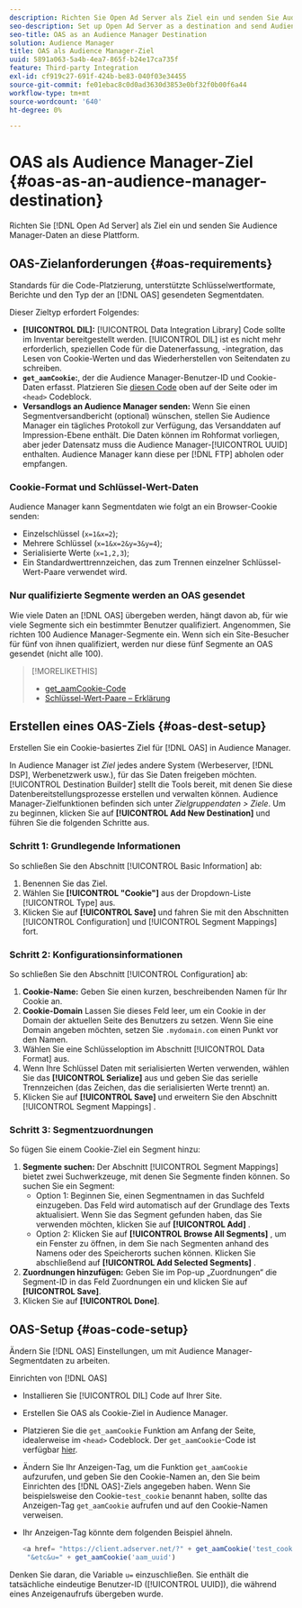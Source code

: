 ```yaml
---
description: Richten Sie Open Ad Server als Ziel ein und senden Sie Audience Manager-Daten an diese Plattform.
seo-description: Set up Open Ad Server as a destination and send Audience Manager data to that platform.
seo-title: OAS as an Audience Manager Destination
solution: Audience Manager
title: OAS als Audience Manager-Ziel
uuid: 5891a063-5a4b-4ea7-865f-b24e17ca735f
feature: Third-party Integration
exl-id: cf919c27-691f-424b-be83-040f03e34455
source-git-commit: fe01ebac8c0d0ad3630d3853e0bf32f0b00f6a44
workflow-type: tm+mt
source-wordcount: '640'
ht-degree: 0%

---
```


# OAS als Audience Manager-Ziel {#oas-as-an-audience-manager-destination}

Richten Sie [!DNL Open Ad Server] als Ziel ein und senden Sie Audience Manager-Daten an diese Plattform.

## OAS-Zielanforderungen {#oas-requirements}

Standards für die Code-Platzierung, unterstützte Schlüsselwertformate, Berichte und den Typ der an [!DNL OAS] gesendeten Segmentdaten.

<!-- aam-oas-requirements.xml -->

Dieser Zieltyp erfordert Folgendes:

* **[!UICONTROL DIL]:** [!UICONTROL Data Integration Library] Code sollte im Inventar bereitgestellt werden. [!UICONTROL DIL] ist es nicht mehr erforderlich, speziellen Code für die Datenerfassung, -integration, das Lesen von Cookie-Werten und das Wiederherstellen von Seitendaten zu schreiben.
* **`get_aamCookie`:**, der die Audience Manager-Benutzer-ID und Cookie-Daten erfasst. Platzieren Sie [diesen Code](../../features/destinations/get-aam-cookie-code.md) oben auf der Seite oder im `<head>` Codeblock.
* **Versandlogs an Audience Manager senden:** Wenn Sie einen Segmentversandbericht (optional) wünschen, stellen Sie Audience Manager ein tägliches Protokoll zur Verfügung, das Versanddaten auf Impression-Ebene enthält. Die Daten können im Rohformat vorliegen, aber jeder Datensatz muss die Audience Manager-[!UICONTROL UUID] enthalten. Audience Manager kann diese per [!DNL FTP] abholen oder empfangen.

### Cookie-Format und Schlüssel-Wert-Daten

Audience Manager kann Segmentdaten wie folgt an ein Browser-Cookie senden:

* Einzelschlüssel (`x=1&x=2`);
* Mehrere Schlüssel (`x=1&x=2&y=3&y=4`);
* Serialisierte Werte (`x=1,2,3`);
* Ein Standardwerttrennzeichen, das zum Trennen einzelner Schlüssel-Wert-Paare verwendet wird.

### Nur qualifizierte Segmente werden an OAS gesendet

Wie viele Daten an [!DNL OAS] übergeben werden, hängt davon ab, für wie viele Segmente sich ein bestimmter Benutzer qualifiziert. Angenommen, Sie richten 100 Audience Manager-Segmente ein. Wenn sich ein Site-Besucher für fünf von ihnen qualifiziert, werden nur diese fünf Segmente an OAS gesendet (nicht alle 100).

>[!MORELIKETHIS]
>
>* [get_aamCookie-Code](../../features/destinations/get-aam-cookie-code.md)
>* [Schlüssel-Wert-Paare – Erklärung](../../reference/key-value-pairs-explained.md)

## Erstellen eines OAS-Ziels {#oas-dest-setup}

Erstellen Sie ein Cookie-basiertes Ziel für [!DNL OAS] in Audience Manager.

<!-- aam-oas-destination-setup.xml -->

In Audience Manager ist *Ziel* jedes andere System (Werbeserver, [!DNL DSP], Werbenetzwerk usw.), für das Sie Daten freigeben möchten. [!UICONTROL Destination Builder] stellt die Tools bereit, mit denen Sie diese Datenbereitstellungsprozesse erstellen und verwalten können. Audience Manager-Zielfunktionen befinden sich unter *Zielgruppendaten > Ziele*. Um zu beginnen, klicken Sie auf **[!UICONTROL Add New Destination]** und führen Sie die folgenden Schritte aus.

### Schritt 1: Grundlegende Informationen

So schließen Sie den Abschnitt [!UICONTROL Basic Information] ab:

1. Benennen Sie das Ziel.
1. Wählen Sie **[!UICONTROL "Cookie"]** aus der Dropdown-Liste [!UICONTROL Type] aus.
1. Klicken Sie auf **[!UICONTROL Save]** und fahren Sie mit den Abschnitten [!UICONTROL Configuration] und [!UICONTROL Segment Mappings] fort.

### Schritt 2: Konfigurationsinformationen

So schließen Sie den Abschnitt [!UICONTROL Configuration] ab:

1. **Cookie-Name:** Geben Sie einen kurzen, beschreibenden Namen für Ihr Cookie an.
1. **Cookie-Domain** Lassen Sie dieses Feld leer, um ein Cookie in der Domain der aktuellen Seite des Benutzers zu setzen. Wenn Sie eine Domain angeben möchten, setzen Sie `.mydomain.com` einen Punkt vor den Namen.
1. Wählen Sie eine Schlüsseloption im Abschnitt [!UICONTROL Data Format] aus.
1. Wenn Ihre Schlüssel Daten mit serialisierten Werten verwenden, wählen Sie das **[!UICONTROL Serialize]** aus und geben Sie das serielle Trennzeichen (das Zeichen, das die serialisierten Werte trennt) an.
1. Klicken Sie auf **[!UICONTROL Save]** und erweitern Sie den Abschnitt [!UICONTROL Segment Mappings] .

### Schritt 3: Segmentzuordnungen

So fügen Sie einem Cookie-Ziel ein Segment hinzu:

1. **Segmente suchen:** Der Abschnitt [!UICONTROL Segment Mappings] bietet zwei Suchwerkzeuge, mit denen Sie Segmente finden können. So suchen Sie ein Segment:
   * Option 1: Beginnen Sie, einen Segmentnamen in das Suchfeld einzugeben. Das Feld wird automatisch auf der Grundlage des Texts aktualisiert. Wenn Sie das Segment gefunden haben, das Sie verwenden möchten, klicken Sie auf **[!UICONTROL Add]** .
   * Option 2: Klicken Sie auf **[!UICONTROL Browse All Segments]** , um ein Fenster zu öffnen, in dem Sie nach Segmenten anhand des Namens oder des Speicherorts suchen können. Klicken Sie abschließend auf **[!UICONTROL Add Selected Segments]** .
1. **Zuordnungen hinzufügen:** Geben Sie im Pop-up „Zuordnungen“ die Segment-ID in das Feld Zuordnungen ein und klicken Sie auf **[!UICONTROL Save]**.
1. Klicken Sie auf **[!UICONTROL Done]**.

## OAS-Setup {#oas-code-setup}

Ändern Sie [!DNL OAS] Einstellungen, um mit Audience Manager-Segmentdaten zu arbeiten.

<!-- aam-oas-code.xml -->

Einrichten von [!DNL OAS]

* Installieren Sie [!UICONTROL DIL] Code auf Ihrer Site.
* Erstellen Sie OAS als Cookie-Ziel in Audience Manager.
* Platzieren Sie die `get_aamCookie` Funktion am Anfang der Seite, idealerweise im `<head>` Codeblock. Der `get_aamCookie`-Code ist verfügbar [hier](../../features/destinations/get-aam-cookie-code.md).
* Ändern Sie Ihr Anzeigen-Tag, um die Funktion `get_aamCookie` aufzurufen, und geben Sie den Cookie-Namen an, den Sie beim Einrichten des [!DNL OAS]-Ziels angegeben haben. Wenn Sie beispielsweise den Cookie-`test_cookie` benannt haben, sollte das Anzeigen-Tag `get_aamCookie` aufrufen und auf den Cookie-Namen verweisen.
* Ihr Anzeigen-Tag könnte dem folgenden Beispiel ähneln.

  ```js
  <a href= "https://client.adserver.net/?" + get_aamCookie('test_cookie') +
   "&etc&u=" + get_aamCookie('aam_uuid')
  ```

Denken Sie daran, die Variable `u=` einzuschließen. Sie enthält die tatsächliche eindeutige Benutzer-ID ([!UICONTROL UUID]), die während eines Anzeigenaufrufs übergeben wurde.
